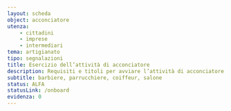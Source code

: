 ```yaml
---
layout: scheda
object: acconciatore
utenza:
    - cittadini
    - imprese
    - intermediari
tema: artigianato
tipo: segnalazioni
title: Esercizio dell’attività di acconciatore
description: Requisiti e titoli per avviare l’attività di acconciatore
subtitle: barbiere, parrucchiere, coiffeur, salone
status: ALFA
statusLink: /onboard
evidenza: 0
---
```

